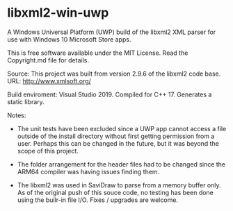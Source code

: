 # libxml2-win-uwp
A Windows Universal Platform (UWP) build of the libxml2 XML parser for use with Windows 10 Microsoft Store apps.

This is free software available under the MIT License. Read the Copyright.md file for details.

Source: This project was built from version 2.9.6 of the libxml2 code base. URL: http://www.xmlsoft.org/

Build enviroment: Visual Studio 2019. Compiled for C++ 17. Generates a static library.

Notes:

- The unit tests have been excluded since a UWP app cannot access a file outside of the install directory without first getting permission from a user. Perhaps this can be changed in the future, but it was beyond the scope of this project.

- The folder arrangement for the header files had to be changed since the ARM64 compiler was having issues finding them.

- The libxml2 was used in SaviDraw to parse from a memory buffer only. As of the original push of this souce code, no testing has been done using the builr-in file I/O. Fixes / upgrades are welcome.
